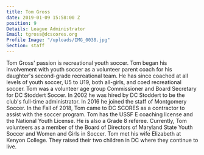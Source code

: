 ```yaml
---
title: Tom Gross
date: 2019-01-09 15:58:00 Z
position: 9
Details: League Administrator
Email: tgross@dcscores.org
Profile Image: "/uploads/IMG_0038.jpg"
Section: staff
---
```


Tom Gross' passion is recreational youth soccer. Tom began his involvement with youth soccer as a volunteer parent coach for his daughter's second-grade recreational team. He has since coached at all levels of youth soccer, U5 to U19, both all-girls, and coed recreational soccer. Tom was a volunteer age group Commissioner and Board Secretary for DC Stoddert Soccer. In 2002 he was hired by DC Stoddert to be the club's full-time administrator. In 2016 he joined the staff of Montgomery Soccer. In the Fall of 2018, Tom came to DC SCORES as a contractor to assist with the soccer program. Tom has the USSF E coaching license and the National Youth License. He is also a Grade 8 referee. Currently, Tom volunteers as a member of the Board of Directors of Maryland State Youth Soccer and Women and Girls in Soccer. Tom met his wife Elizabeth at Kenyon College. They raised their two children in DC where they continue to live. 